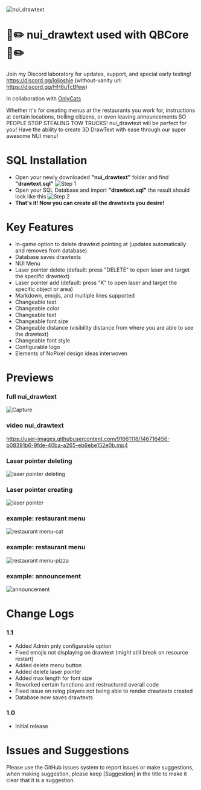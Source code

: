 ![nui_drawtext](https://user-images.githubusercontent.com/91661118/146714281-c8da9767-65f5-4903-b63a-97f786e2e3ae.png)

# 🎯✏️ nui_drawtext used with QBCore 🎯✏️

Join my Discord laboratory for updates, support, and special early testing!
<br>
https://discord.gg/loljoshie (without-vanity url: https://discord.gg/HH6uTcBfew)

In collaboration with [OnlyCats](https://github.com/onlycats)

Whether it's for creating menus at the restaurants you work for, instructions at certain locations, trolling citizens, or even leaving announcements SO PEOPLE STOP STEALING TOW TRUCKS! nui_drawtext will be perfect for you! Have the ability to create 3D DrawText with ease through our super awesome NUI menu!

# SQL Installation
* Open your newly downloaded **"nui_drawtext"** folder and find **"drawtext.sql"**
![Step 1](https://user-images.githubusercontent.com/91661118/147161925-25edd2e1-d4f4-4f0d-87e6-26d1b41a3764.PNG)
* Open your SQL Database and import **"drawtext.sql"** the result should look like this
![Step 2](https://user-images.githubusercontent.com/91661118/147162634-a1407f6d-242e-445d-8550-036e3b940651.PNG)
* **That's it! Now you can create all the drawtexts you desire!**

# Key Features
* In-game option to delete drawtext pointing at (updates automatically and removes from database)
* Database saves drawtexts
* NUI Menu
* Laser pointer delete (default: press "DELETE" to open laser and target the specific drawtext)
* Laser pointer add (default: press "K" to open laser and target the specific object or area)
* Markdown, emojis, and multiple lines supported
* Changeable text
* Changeable color
* Changeable text
* Changeable font size
* Changeable distance (visibility distance from where you are able to see the drawtext)
* Changeable font style
* Configurable logo
* Elements of NoPixel design ideas interwoven
#

# Previews
### full nui_drawtext
![Capture](https://user-images.githubusercontent.com/91661118/147194287-6c83a2da-7821-45ae-a876-74869170d5b4.PNG)
### video nui_drawtext
https://user-images.githubusercontent.com/91661118/146716456-b08391b6-9fde-40ba-a265-eb6ebe152e0b.mp4
### Laser pointer deleting
![laser pointer deleting](https://user-images.githubusercontent.com/91661118/147194416-279fb5ec-66d2-4de2-b2f6-e4d01d0b5976.png)
### Laser pointer creating
![laser pointer](https://user-images.githubusercontent.com/91661118/146716800-c8dccd06-5214-4953-aa4a-fada0351d95a.png)
### example: restaurant menu
![restaurant menu-cat](https://user-images.githubusercontent.com/91661118/146716596-a2741c2a-6846-4659-a8d9-da2ba83f340d.png)
### example: restaurant menu
![restaurant menu-pizza](https://user-images.githubusercontent.com/91661118/146716636-665f4bea-9970-490e-b289-afc759489529.png)
### example: announcement
![announcement](https://user-images.githubusercontent.com/91661118/146716697-95c83db9-357d-478b-9152-312d8fdb411b.png)

# Change Logs
### 1.1
* Added Admin pnly configurable option
* Fixed emojis not displaying on drawtext (might still break on resource restart)
* Added delete menu button
* Added delete laser pointer
* Added max length for font size 
* Reworked certain functions and restructured overall code 
* Fixed issue on relog players not being able to render drawtexts created
* Database now saves drawtexts

### 1.0
* Initial release

# Issues and Suggestions
Please use the GitHub issues system to report issues or make suggestions, when making suggestion, please keep [Suggestion] in the title to make it clear that it is a suggestion.
